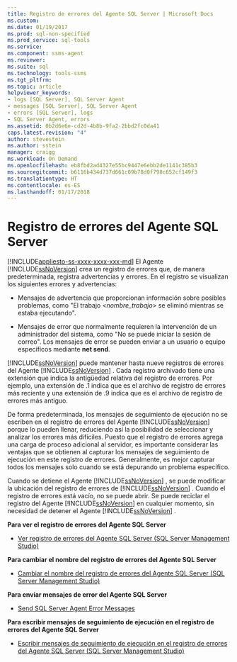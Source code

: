 ```yaml
---
title: Registro de errores del Agente SQL Server | Microsoft Docs
ms.custom: 
ms.date: 01/19/2017
ms.prod: sql-non-specified
ms.prod_service: sql-tools
ms.service: 
ms.component: ssms-agent
ms.reviewer: 
ms.suite: sql
ms.technology: tools-ssms
ms.tgt_pltfrm: 
ms.topic: article
helpviewer_keywords:
- logs [SQL Server], SQL Server Agent
- messages [SQL Server], SQL Server Agent
- errors [SQL Server], logs
- SQL Server Agent, errors
ms.assetid: 0b2d6e6e-cd2d-4b8b-9fa2-2bbd2fc0da41
caps.latest.revision: "4"
author: stevestein
ms.author: sstein
manager: craigg
ms.workload: On Demand
ms.openlocfilehash: eb8fbd2ad4327e55bc9447e6ebb2de1141c385b3
ms.sourcegitcommit: b6116b434d737d661c09b78d0f798c652cf149f3
ms.translationtype: HT
ms.contentlocale: es-ES
ms.lasthandoff: 01/17/2018
---
```

# <a name="sql-server-agent-error-log"></a>Registro de errores del Agente SQL Server
[!INCLUDE[appliesto-ss-xxxx-xxxx-xxx-md](../../includes/appliesto-ss-xxxx-xxxx-xxx-md.md)] El Agente 
[!INCLUDE[ssNoVersion](../../includes/ssnoversion_md.md)] crea un registro de errores que, de manera predeterminada, registra advertencias y errores. En el registro se visualizan los siguientes errores y advertencias:  
  
-   Mensajes de advertencia que proporcionan información sobre posibles problemas, como "El trabajo \<*nombre_trabajo*> se eliminó mientras se estaba ejecutando".  
  
-   Mensajes de error que normalmente requieren la intervención de un administrador del sistema, como "No se puede iniciar la sesión de correo". Los mensajes de error se pueden enviar a un usuario o equipo específicos mediante **net send**.  
  
[!INCLUDE[ssNoVersion](../../includes/ssnoversion_md.md)] puede mantener hasta nueve registros de errores del Agente [!INCLUDE[ssNoVersion](../../includes/ssnoversion_md.md)] . Cada registro archivado tiene una extensión que indica la antigüedad relativa del registro de errores. Por ejemplo, una extensión de .1 indica que es el archivo de registro de errores más reciente y una extensión de .9 indica que es el archivo de registro de errores más antiguo.  
  
De forma predeterminada, los mensajes de seguimiento de ejecución no se escriben en el registro de errores del Agente [!INCLUDE[ssNoVersion](../../includes/ssnoversion_md.md)] porque lo pueden llenar, reduciendo así la posibilidad de seleccionar y analizar los errores más difíciles. Puesto que el registro de errores agrega una carga de proceso adicional al servidor, es importante considerar las ventajas que se obtienen al capturar los mensajes de seguimiento de ejecución en este registro de errores. Generalmente, es mejor capturar todos los mensajes solo cuando se está depurando un problema específico.  
  
Cuando se detiene el Agente [!INCLUDE[ssNoVersion](../../includes/ssnoversion_md.md)] , se puede modificar la ubicación del registro de errores de [!INCLUDE[ssNoVersion](../../includes/ssnoversion_md.md)] . Cuando el registro de errores está vacío, no se puede abrir. Se puede reciclar el registro del Agente [!INCLUDE[ssNoVersion](../../includes/ssnoversion_md.md)] en cualquier momento, sin necesidad de detener el Agente [!INCLUDE[ssNoVersion](../../includes/ssnoversion_md.md)] .  
  
**Para ver el registro de errores del Agente SQL Server**  
  
-   [Ver registro de errores del Agente SQL Server &#40;SQL Server Management Studio&#41;](../../ssms/agent/view-sql-server-agent-error-log-sql-server-management-studio.md)  
  
**Para cambiar el nombre del registro de errores del Agente SQL Server**  
  
-   [Cambiar el nombre del registro de errores del Agente SQL Server &#40;SQL Server Management Studio&#41;](../../ssms/agent/rename-a-sql-server-agent-error-log-sql-server-management-studio.md)  
  
**Para enviar mensajes de error del Agente SQL Server**  
  
-   [Send SQL Server Agent Error Messages](../../ssms/agent/send-sql-server-agent-error-messages.md)  
  
**Para escribir mensajes de seguimiento de ejecución en el registro de errores del Agente SQL Server**  
  
-   [Escribir mensajes de seguimiento de ejecución en el registro de errores del Agente SQL Server &#40;SQL Server Management Studio&#41;](../../ssms/agent/write-execution-trace-messages-to-sql-server-agent-log-ssms.md)  
  
